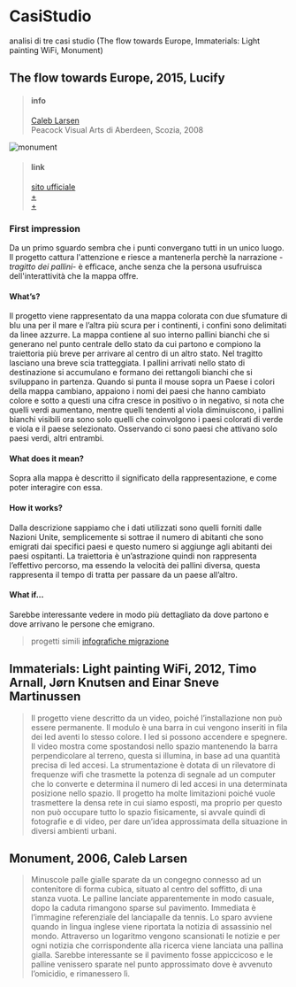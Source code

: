 # CasiStudio
analisi di tre casi studio (The flow towards Europe, Immaterials: Light painting WiFi, Monument)


## The flow towards Europe, 2015, Lucify


> #### info 
>[Caleb Larsen](http://caleblarsen.com/)<br>
>Peacock Visual Arts di Aberdeen, Scozia, 2008<br>

![monument](http://i1.wp.com/caleblarsen.com/wordpress/wp-content/uploads/2013/01/CalebLarsen_02.jpg)

> #### link <br>
> [sito ufficiale](http://caleblarsen.com/monument/) <br>
>[+](https://instintopoetico.wordpress.com/2016/05/22/monument-caleb-larsen/)<br>
>[+](http://www.siusoon.net/dat/2008/10/08/inspiring-work-monument-if-it-bleeds-it-leads-2006-by-caleb-larsen/)<br>


### First impression
Da un primo sguardo sembra che i punti convergano tutti in un unico luogo. Il progetto cattura l'attenzione e riesce a mantenerla  perchè la narrazione -*tragitto dei pallini*- è efficace, anche senza che la persona usufruisca dell'interattività che la mappa offre.


#### What’s?
Il progetto viene rappresentato da una mappa colorata con due sfumature di blu una per il mare e l’altra più scura per i continenti, i confini sono delimitati da linee azzurre. La mappa contiene al suo interno pallini bianchi che si generano nel punto centrale dello stato da cui partono e compiono la traiettoria più breve per arrivare al centro di un altro stato. Nel tragitto lasciano una breve scia tratteggiata. I pallini arrivati nello stato di destinazione si accumulano e formano dei rettangoli bianchi che si sviluppano in partenza. Quando si punta il mouse sopra un Paese i colori della mappa cambiano, appaiono i nomi dei paesi che hanno cambiato colore e sotto a questi una cifra cresce in positivo o in negativo, si nota che quelli verdi aumentano, mentre quelli tendenti al viola diminuiscono, i pallini bianchi visibili ora sono solo quelli che coinvolgono i paesi colorati di verde e viola e il paese selezionato. Osservando ci sono paesi che attivano solo paesi verdi, altri entrambi. 

#### What does it mean?
Sopra alla mappa è descritto il significato della rappresentazione, e come poter interagire con essa. 

#### How it  works?
Dalla descrizione sappiamo che i dati utilizzati sono quelli forniti dalle Nazioni Unite, semplicemente si sottrae il numero di abitanti che sono emigrati dai specifici paesi e questo numero si aggiunge agli abitanti dei paesi ospitanti. La traiettoria è un’astrazione quindi non rappresenta l’effettivo percorso, ma essendo la velocità dei pallini diversa, questa rappresenta il tempo di tratta per passare da un paese all’altro. 

#### What if...
Sarebbe interessante vedere in modo più dettagliato da dove partono e dove arrivano le persone che emigrano.

>progetti simili
>[infografiche migrazione](http://openmigration.org/infografiche/#all)




## Immaterials: Light painting WiFi, 2012, Timo Arnall, Jørn Knutsen and Einar Sneve Martinussen

> Il progetto viene descritto da un video, poiché l’installazione non può essere permanente. Il modulo è una barra in cui vengono inseriti in fila dei led aventi lo stesso colore. I led si possono accendere e spegnere. Il video mostra come spostandosi nello spazio mantenendo la barra perpendicolare al terreno, questa si illumina, in base ad una quantità precisa di led accesi. La strumentazione è dotata di un rilevatore di frequenze wifi che trasmette la potenza di segnale ad un computer che lo converte e determina il numero di led accesi in una determinata posizione nello spazio. Il progetto ha molte limitazioni poiché vuole trasmettere la densa rete in cui siamo esposti, ma proprio per questo non può occupare tutto lo spazio fisicamente, si avvale quindi di fotografie e di video, per dare un’idea approssimata della situazione in diversi ambienti urbani.


## Monument, 2006, Caleb Larsen

> Minuscole palle gialle sparate da un congegno connesso ad un contenitore di forma cubica, situato al centro del soffitto, di una stanza vuota. Le palline lanciate apparentemente in modo casuale, dopo la caduta rimangono sparse sul pavimento. Immediata è l’immagine referenziale del lanciapalle da tennis. Lo sparo avviene quando in lingua inglese viene riportata la notizia di assassinio nel mondo. Attraverso un logaritmo vengono scansionati le notizie e per ogni notizia che corrispondente alla ricerca viene lanciata una pallina gialla. Sarebbe interessante se il pavimento fosse appiccicoso e le palline venissero sparate nel punto approssimato dove è avvenuto l’omicidio, e rimanessero lì.
